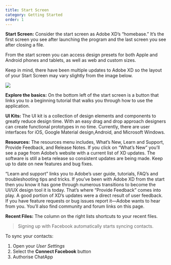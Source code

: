 ```yaml
---
title: Start Screen
category: Getting Started
order: 1
---
```


**Start Screen:** Consider the start screen as Adobe XD’s “homebase.” It’s the first screen you see after launching the program and the last screen you see after closing a file.

From the start screen you can access design presets for both Apple and Android phones and tablets, as well as web and custom sizes. 

Keep in mind, there have been multiple updates to Adobe XD so the layout of your Start Screen may vary slightly from the image below.

![](//placehold.it/800x600)

**Explore the basics:** On the bottom left of the start screen is a button that links you to a beginning tutorial that walks you through how to use the application. 

**UI Kits:** The UI kit is a collection of design elements and components to greatly reduce design time. With an easy drag and drop approach designers can create functional prototypes in no time. Currently, there are user interfaces for iOS, Google Material design,Android, and Microsoft Windows.

**Resources:** The resources menu includes, What’s New, Learn and Support, Provide Feedback, and Release Notes. If you click on “What’s New” you’ll see a page from Adobe’s website with a current list of XD updates. The software is still a beta release so consistent updates are being made. Keep up to date on new features and bug fixes. 

“Learn and support” links you to Adobe’s user guide, tutorials, FAQ’s and troubleshooting tips and tricks. If you’ve been with Adobe XD from the start then you know it has gone through numerous transitions to become the UI/UX design tool it is today. That’s where “Provide Feedback” comes into play. A good portion of XD’s updates were a direct result of user feedback. If you have feature requests or bug issues report it—Adobe wants to hear from you. You’ll also find community and forum links on this page. 

**Recent Files:** The column on the right lists shortcuts to your recent files.











> Signing up with Facebook automatically starts syncing contacts.

To sync your contacts:

1. Open your *User Settings*
2. Select the **Connect Facebook** button
3. Authorise ChatApp
